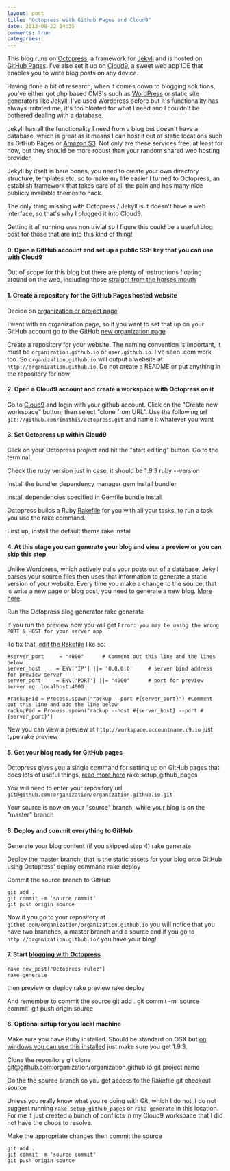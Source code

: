 ```yaml
---
layout: post
title: "Octopress with Github Pages and Cloud9"
date: 2013-08-22 14:35
comments: true
categories: 
---
```


This blog runs on [Octopress](http://octopress.org/), a framework for [Jekyll](https://github.com/mojombo/jekyll) 
and is hosted on [GitHub Pages](http://pages.github.com/). I've also set it up on [Cloud9](https://c9.io/), a
sweet web app IDE that enables you to write blog posts on any device.

Having done a bit of research, when it comes down to blogging solutions, you've either got php based CMS's
such as [WordPress](http://wordpress.org/) or static site generators like Jekyll. I've used Wordpress before
but it's functionality has always irritated me, it's too bloated for what I need and I couldn't be bothered 
dealing with a database.

Jekyll has all the functionality I need from a blog but doesn't have a database, which is great as it 
means I can host it out of static locations such as GitHub Pages or [Amazon S3](http://aws.amazon.com/s3/). 
Not only are these services free, at least for now, but they should be more robust than your random 
shared web hosting provider.

Jekyll by itself is bare bones, you need to create your own directory structure, templates etc, so to make my life
easier I turned to Octopress, an establish framework that takes care of all the pain and has many nice
publicly available themes to hack.

The only thing missing with Octopress / Jekyll is it doesn't have a web interface, so that's why I plugged it into Cloud9. 

Getting it all running was non trivial so I figure this could be a useful blog post for those that are into this kind of thing!


#### 0. Open a GitHub account and set up a public SSH key that you can use with Cloud9

Out of scope for this blog but there are plenty of instructions floating around on the web, 
including those [straight from the horses mouth](https://help.github.com/articles/generating-ssh-keys)


#### 1. Create a repository for the GitHub Pages hosted website

Decide on [organization or project page](https://help.github.com/articles/user-organization-and-project-pages)

I went with an organization page, so if you want to set that up on your GitHub account go to the GitHub 
[new organization page](https://github.com/account/organizations/new)

Create a repository for your website. The naming convention is important, it must be `organization.github.io` or `user.github.io`. 
I've seen .com work too. So `organization.github.io` will output a website at: `http://organization.github.io`.
Do not create a README or put anything in the repository for now


#### 2. Open a Cloud9 account and create a workspace with Octopress on it

Go to [Cloud9](c9.io) and login with your github account. Click on the "Create new workspace" button, then select "clone from URL".
Use the following url `git://github.com/imathis/octopress.git` and name it whatever you want


#### 3. Set Octopress up within Cloud9

Click on your Octopress project and hit the "start editing" button. Go to the terminal

Check the ruby version just in case, it should be 1.9.3
    ruby --version

install the bundler dependency manager
    gem install bundler

install dependencies specified in Gemfile
    bundle install

Octopress builds a Ruby [Rakefile](http://rake.rubyforge.org/doc/rakefile_rdoc.html) for you with all your tasks, 
to run a task you use the rake command. 

First up, install the default theme
    rake install


#### 4. At this stage you can generate your blog and view a preview or you can skip this step

Unlike Wordpress, which actively pulls your posts out of a database, Jekyll parses your source files then uses that information
to generate a static version of your website. Every time you make a change to the source, that is write a new page or blog post,
you need to generate a new blog. [More here](http://jekyllbootstrap.com/lessons/jekyll-introduction.html).

Run the Octopress blog generator
    rake generate

If you run the preview now you will get `Error: you may be using the wrong PORT & HOST for your server app`

To fix that, [edit the Rakefile](http://www.devopsy.com/blog/2012/10/04/octopress-on-cloud9/) like so:

    #server_port     = "4000"      # Comment out this line and the lines below
    server_host     = ENV['IP'] ||= '0.0.0.0'     # server bind address for preview server
    server_port     = ENV['PORT'] ||= "4000"      # port for preview server eg. localhost:4000

    #rackupPid = Process.spawn("rackup --port #{server_port}") #Comment out this line and add the line below
    rackupPid = Process.spawn("rackup --host #{server_host} --port #{server_port}")

New you can view a preview at `http://workspace.accountname.c9.io` just type
    rake preview


#### 5. Get your blog ready for GitHub pages

Octopress gives you a single command for setting up on GitHub pages that does lots of useful things, 
[read more here](http://octopress.org/docs/deploying/github)
    rake setup_github_pages

You will need to enter your repository url `git@github.com:organization/organization.github.io.git`

Your source is now on your "source" branch, while your blog is on the "master" branch
 

#### 6. Deploy and commit everything to GitHub

Generate your blog content (if you skipped step 4)
    rake generate

Deploy the master branch, that is the static assets for your blog onto GitHub using Octopress' deploy command
    rake deploy
 
Commit the source branch to GitHub

    git add .
    git commit -m 'source commit'
    git push origin source

Now if you go to your repository at `github.com/organization/organization.github.io` you will notice that
you have two branches, a master branch and a source and if you go to `http://organization.github.io/`
you have your blog!


#### 7. Start [blogging with Octopress](http://octopress.org/docs/blogging/)

    rake new_post["Octopress rulez"]
    rake generate

then preview or deploy
    rake preview
    rake deploy

And remember to commit the source
    git add .
    git commit -m 'source commit'
    git push origin source


#### 8. Optional setup for you local machine

Make sure you have Ruby installed. Should be standard on OSX but [on windows you can use this installed](http://rubyinstaller.org/)
just make sure you get 1.9.3.

Clone the repository
    git clone git@github.com:organization/organization.github.io.git project name

Go the the source branch so you get access to the Rakefile
    git checkout source

Unless you really know what you're doing with Git, which I do not, I do not suggest running `rake setup_github_pages` or 
`rake generate` in this location. For me it just created a bunch of conflicts in my Cloud9 workspace that I did not have 
the chops to resolve.

Make the appropriate changes then commit the source

    git add .
    git commit -m 'source commit'
    git push origin source